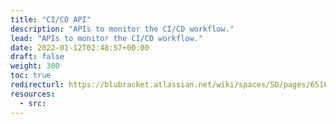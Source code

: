 ```yaml
---
title: "CI/CD API"
description: "APIs to monitor the CI/CD workflow."
lead: "APIs to monitor the CI/CD workflow."
date: 2022-01-12T02:48:57+00:00
draft: false
weight: 300
toc: true
redirecturl: https://blubracket.atlassian.net/wiki/spaces/SD/pages/651690026/CI+CD+APIs
resources:
  - src:
---
```

